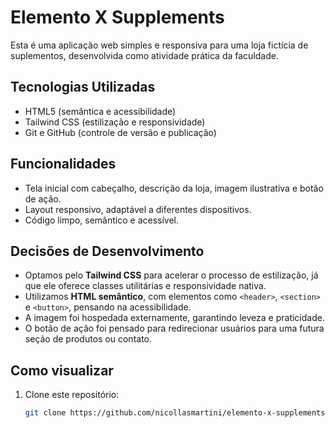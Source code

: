 # Elemento X Supplements

Esta é uma aplicação web simples e responsiva para uma loja fictícia de suplementos, desenvolvida como atividade prática da faculdade.

## Tecnologias Utilizadas

- HTML5 (semântica e acessibilidade)
- Tailwind CSS (estilização e responsividade)
- Git e GitHub (controle de versão e publicação)

## Funcionalidades

- Tela inicial com cabeçalho, descrição da loja, imagem ilustrativa e botão de ação.
- Layout responsivo, adaptável a diferentes dispositivos.
- Código limpo, semântico e acessível.

## Decisões de Desenvolvimento

- Optamos pelo **Tailwind CSS** para acelerar o processo de estilização, já que ele oferece classes utilitárias e responsividade nativa.
- Utilizamos **HTML semântico**, com elementos como `<header>`, `<section>` e `<button>`, pensando na acessibilidade.
- A imagem foi hospedada externamente, garantindo leveza e praticidade.
- O botão de ação foi pensado para redirecionar usuários para uma futura seção de produtos ou contato.

## Como visualizar

1. Clone este repositório:
   ```bash
   git clone https://github.com/nicollasmartini/elemento-x-supplements.git
